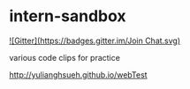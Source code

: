 intern-sandbox
==============
[![Gitter](https://badges.gitter.im/Join Chat.svg)](https://gitter.im/Intrising/intern-sandbox?utm_source=badge&utm_medium=badge&utm_campaign=pr-badge&utm_content=badge)

various code clips for practice

http://yulianghsueh.github.io/webTest
